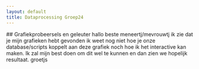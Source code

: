 ```yaml
---
layout: default
title: Dataprocessing Groep24
---
```

<head>
<script src="https://cdn.plot.ly/plotly-latest.min.js"></script>
</head>
## Grafiekprobeersels en geleuter
hallo beste meneertj/mevrouwtj ik zie dat je mijn grafieken hebt gevonden ik weet nog niet hoe je onze database/scripts koppelt aan deze grafiek noch hoe ik het interactive kan maken. Ik zal mijn best doen om dit wel te kunnen en dan zien we hopelijk resultaat. groetjs

<script>
  TESTER = document.getElementById('tester');
  Plotly.plot( TESTER, [{
  x: [1, 2, 3, 4, 5],
  y: [1, 2, 4, 8, 16] }], {
  margin: { t: 0 } } );
</script>
